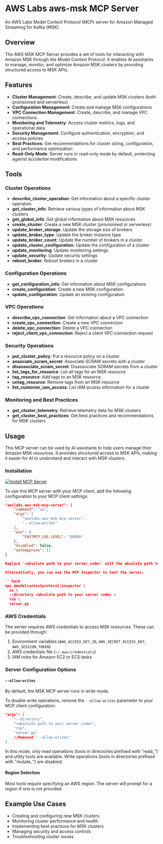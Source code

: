 # AWS Labs aws-msk MCP Server

An AWS Labs Model Context Protocol (MCP) server for Amazon Managed Streaming for Kafka (MSK).

## Overview

The AWS MSK MCP Server provides a set of tools for interacting with Amazon MSK through the Model Context Protocol. It enables AI assistants to manage, monitor, and optimize Amazon MSK clusters by providing structured access to MSK APIs.

## Features

- **Cluster Management**: Create, describe, and update MSK clusters (both provisioned and serverless)
- **Configuration Management**: Create and manage MSK configurations
- **VPC Connection Management**: Create, describe, and manage VPC connections
- **Monitoring and Telemetry**: Access cluster metrics, logs, and operational data
- **Security Management**: Configure authentication, encryption, and access policies
- **Best Practices**: Get recommendations for cluster sizing, configuration, and performance optimization
- **Read-Only Mode**: Server runs in read-only mode by default, protecting against accidental modifications

## Tools

### Cluster Operations

- **describe_cluster_operation**: Get information about a specific cluster operation
- **get_cluster_info**: Retrieve various types of information about MSK clusters
- **get_global_info**: Get global information about MSK resources
- **create_cluster**: Create a new MSK cluster (provisioned or serverless)
- **update_broker_storage**: Update the storage size of brokers
- **update_broker_type**: Update the broker instance type
- **update_broker_count**: Update the number of brokers in a cluster
- **update_cluster_configuration**: Update the configuration of a cluster
- **update_monitoring**: Update monitoring settings
- **update_security**: Update security settings
- **reboot_broker**: Reboot brokers in a cluster

### Configuration Operations

- **get_configuration_info**: Get information about MSK configurations
- **create_configuration**: Create a new MSK configuration
- **update_configuration**: Update an existing configuration

### VPC Operations

- **describe_vpc_connection**: Get information about a VPC connection
- **create_vpc_connection**: Create a new VPC connection
- **delete_vpc_connection**: Delete a VPC connection
- **reject_client_vpc_connection**: Reject a client VPC connection request

### Security Operations

- **put_cluster_policy**: Put a resource policy on a cluster
- **associate_scram_secret**: Associate SCRAM secrets with a cluster
- **disassociate_scram_secret**: Disassociate SCRAM secrets from a cluster
- **list_tags_for_resource**: List all tags for an MSK resource
- **tag_resource**: Add tags to an MSK resource
- **untag_resource**: Remove tags from an MSK resource
- **list_customer_iam_access**: List IAM access information for a cluster

### Monitoring and Best Practices

- **get_cluster_telemetry**: Retrieve telemetry data for MSK clusters
- **get_cluster_best_practices**: Get best practices and recommendations for MSK clusters

## Usage

This MCP server can be used by AI assistants to help users manage their Amazon MSK resources. It provides structured access to MSK APIs, making it easier for AI to understand and interact with MSK clusters.

### Installation

[![Install MCP Server](https://cursor.com/deeplink/mcp-install-light.svg)](https://cursor.com/install-mcp?name=awslabs.aws-msk-mcp-server&config=JTdCJTIyY29tbWFuZCUyMiUzQSUyMnV2JTIwYXdzbGFicy5hd3MtbXNrLW1jcC1zZXJ2ZXIlMjAtLWFsbG93LXdyaXRlcyUyMiUyQyUyMmVudiUyMiUzQSU3QiUyMkZBU1RNQ1BfTE9HX0xFVkVMJTIyJTNBJTIyRVJST1IlMjIlN0QlMkMlMjJkaXNhYmxlZCUyMiUzQWZhbHNlJTJDJTIyYXV0b0FwcHJvdmUlMjIlM0ElNUIlNUQlN0Q%3D)

To use this MCP server with your MCP client, add the following configuration to your MCP client settings:

```json
"awslabs.aws-msk-mcp-server": {
    "command": "uv",
    "args": [
        "awslabs.aws-msk-mcp-server",
        "--allow-writes"
    ],
    "env": {
        "FASTMCP_LOG_LEVEL": "ERROR"
    },
    "disabled": false,
    "autoApprove": []
}

Replace `<absolute path to your server code>` with the absolute path to the server code, for example: `/Users/myuser/mcp/src/aws-msk-mcp-server/awslabs/aws_msk_mcp_server`.

Alternatively, you can use the MCP Inspector to test the server:

```bash
npx @modelcontextprotocol/inspector \
  uv \
  --directory <absolute path to your server code> \
  run \
  server.py
```

### AWS Credentials

The server requires AWS credentials to access MSK resources. These can be provided through:

1. Environment variables (`AWS_ACCESS_KEY_ID`, `AWS_SECRET_ACCESS_KEY`, `AWS_SESSION_TOKEN`)
2. AWS credentials file (`~/.aws/credentials`)
3. IAM roles for Amazon EC2 or ECS tasks

### Server Configuration Options

#### `--allow-writes`

By default, the MSK MCP server runs in write mode.

To disable write operations, remove the `--allow-writes` parameter to your MCP client configuration:

```json
"args": [
    "--directory",
    "<absolute path to your server code>",
    "run",
    "server.py"
    //Removed "--allow-writes"
]
```

In this mode, only read operations (tools in directories prefixed with "read_") and utility tools are available. Write operations (tools in directories prefixed with "mutate_") are disabled.

#### Region Selection

Most tools require specifying an AWS region. The server will prompt for a region if one is not provided.

## Example Use Cases

- Creating and configuring new MSK clusters
- Monitoring cluster performance and health
- Implementing best practices for MSK clusters
- Managing security and access controls
- Troubleshooting cluster issues
